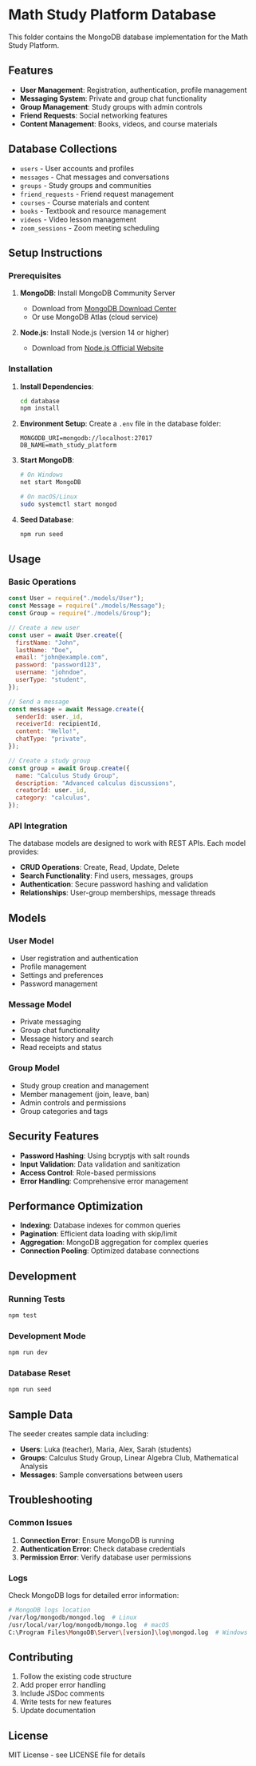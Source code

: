 # Math Study Platform Database

This folder contains the MongoDB database implementation for the Math Study Platform.

## Features

- **User Management**: Registration, authentication, profile management
- **Messaging System**: Private and group chat functionality
- **Group Management**: Study groups with admin controls
- **Friend Requests**: Social networking features
- **Content Management**: Books, videos, and course materials

## Database Collections

- `users` - User accounts and profiles
- `messages` - Chat messages and conversations
- `groups` - Study groups and communities
- `friend_requests` - Friend request management
- `courses` - Course materials and content
- `books` - Textbook and resource management
- `videos` - Video lesson management
- `zoom_sessions` - Zoom meeting scheduling

## Setup Instructions

### Prerequisites

1. **MongoDB**: Install MongoDB Community Server

   - Download from [MongoDB Download Center](https://www.mongodb.com/try/download/community)
   - Or use MongoDB Atlas (cloud service)

2. **Node.js**: Install Node.js (version 14 or higher)
   - Download from [Node.js Official Website](https://nodejs.org/)

### Installation

1. **Install Dependencies**:

   ```bash
   cd database
   npm install
   ```

2. **Environment Setup**:
   Create a `.env` file in the database folder:

   ```env
   MONGODB_URI=mongodb://localhost:27017
   DB_NAME=math_study_platform
   ```

3. **Start MongoDB**:

   ```bash
   # On Windows
   net start MongoDB

   # On macOS/Linux
   sudo systemctl start mongod
   ```

4. **Seed Database**:
   ```bash
   npm run seed
   ```

## Usage

### Basic Operations

```javascript
const User = require("./models/User");
const Message = require("./models/Message");
const Group = require("./models/Group");

// Create a new user
const user = await User.create({
  firstName: "John",
  lastName: "Doe",
  email: "john@example.com",
  password: "password123",
  username: "johndoe",
  userType: "student",
});

// Send a message
const message = await Message.create({
  senderId: user._id,
  receiverId: recipientId,
  content: "Hello!",
  chatType: "private",
});

// Create a study group
const group = await Group.create({
  name: "Calculus Study Group",
  description: "Advanced calculus discussions",
  creatorId: user._id,
  category: "calculus",
});
```

### API Integration

The database models are designed to work with REST APIs. Each model provides:

- **CRUD Operations**: Create, Read, Update, Delete
- **Search Functionality**: Find users, messages, groups
- **Authentication**: Secure password hashing and validation
- **Relationships**: User-group memberships, message threads

## Models

### User Model

- User registration and authentication
- Profile management
- Settings and preferences
- Password management

### Message Model

- Private messaging
- Group chat functionality
- Message history and search
- Read receipts and status

### Group Model

- Study group creation and management
- Member management (join, leave, ban)
- Admin controls and permissions
- Group categories and tags

## Security Features

- **Password Hashing**: Using bcryptjs with salt rounds
- **Input Validation**: Data validation and sanitization
- **Access Control**: Role-based permissions
- **Error Handling**: Comprehensive error management

## Performance Optimization

- **Indexing**: Database indexes for common queries
- **Pagination**: Efficient data loading with skip/limit
- **Aggregation**: MongoDB aggregation for complex queries
- **Connection Pooling**: Optimized database connections

## Development

### Running Tests

```bash
npm test
```

### Development Mode

```bash
npm run dev
```

### Database Reset

```bash
npm run seed
```

## Sample Data

The seeder creates sample data including:

- **Users**: Luka (teacher), Maria, Alex, Sarah (students)
- **Groups**: Calculus Study Group, Linear Algebra Club, Mathematical Analysis
- **Messages**: Sample conversations between users

## Troubleshooting

### Common Issues

1. **Connection Error**: Ensure MongoDB is running
2. **Authentication Error**: Check database credentials
3. **Permission Error**: Verify database user permissions

### Logs

Check MongoDB logs for detailed error information:

```bash
# MongoDB logs location
/var/log/mongodb/mongod.log  # Linux
/usr/local/var/log/mongodb/mongo.log  # macOS
C:\Program Files\MongoDB\Server\[version]\log\mongod.log  # Windows
```

## Contributing

1. Follow the existing code structure
2. Add proper error handling
3. Include JSDoc comments
4. Write tests for new features
5. Update documentation

## License

MIT License - see LICENSE file for details
